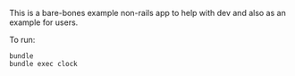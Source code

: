 This is a bare-bones example non-rails app to
help with dev and also as an example for users.

To run:

```
bundle
bundle exec clock
```
